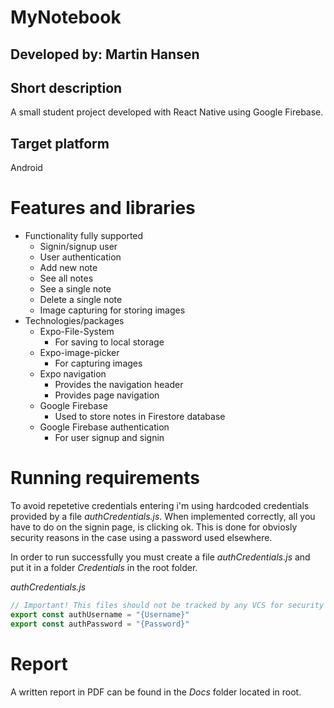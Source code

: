 # MyNotebook
## Developed by: Martin Hansen
## Short description
A small student project developed with React Native using Google Firebase.
## Target platform
Android

# Features and libraries

* Functionality fully supported
  * Signin/signup user
  * User authentication
  * Add new note
  * See all notes
  * See a single note
  * Delete a single note
  * Image capturing for storing images
* Technologies/packages
  * Expo-File-System
    * For saving to local storage
  * Expo-image-picker
    * For capturing images
  * Expo navigation
    * Provides the navigation header
    * Provides page navigation
  * Google Firebase
    * Used to store notes in Firestore database
  * Google Firebase authentication
    * For user signup and signin
# Running requirements
To avoid repetetive credentials entering i'm using hardcoded credentials provided by a file *authCredentials.js*. When implemented correctly, all you have to do on
the signin page, is clicking ok. This is done for obviosly security reasons in the case using a password used elsewhere. 

In order to run successfully you must create a file *authCredentials.js* and put it in a folder *Credentials* in the root folder.  

*authCredentials.js*  
```javascript
// Important! This files should not be tracked by any VCS for security reasons
export const authUsername = "{Username}"
export const authPassword = "{Password}"
```



# Report

A written report in PDF can be found in the *Docs* folder located in root.
